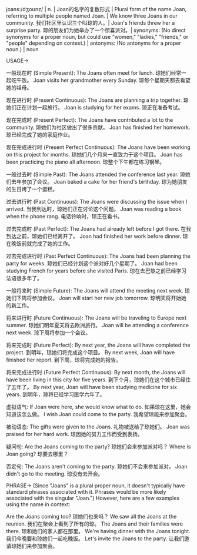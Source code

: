 joans:/dʒoʊnz/ | n. | Joan的名字的复数形式 | Plural form of the name Joan, referring to multiple people named Joan. | We know three Joans in our community. 我们社区里认识三个叫琼的人。|  Joan's friends threw her a surprise party. 琼的朋友们为她举办了一个惊喜派对。| synonyms: (No direct synonyms for a proper noun, but could use "women," "ladies," "friends," or "people" depending on context.) | antonyms: (No antonyms for a proper noun.) | noun

USAGE->

一般现在时 (Simple Present):
The Joans often meet for lunch.  琼她们经常一起吃午饭。
Joan visits her grandmother every Sunday. 琼每个星期天都去看望她的祖母。

现在进行时 (Present Continuous):
The Joans are planning a trip together.  琼她们正在计划一起旅行。
Joan is studying for her exams. 琼正在准备考试。


现在完成时 (Present Perfect):
The Joans have contributed a lot to the community.  琼她们为社区做出了很多贡献。
Joan has finished her homework. 琼已经完成了她的家庭作业。


现在完成进行时 (Present Perfect Continuous):
The Joans have been working on this project for months. 琼她们几个月来一直致力于这个项目。
Joan has been practicing the piano all afternoon. 琼整个下午都在练习钢琴。


一般过去时 (Simple Past):
The Joans attended the conference last year. 琼她们去年参加了会议。
Joan baked a cake for her friend's birthday. 琼为她朋友的生日烤了一个蛋糕。


过去进行时 (Past Continuous):
The Joans were discussing the issue when I arrived. 当我到达时，琼她们正在讨论这个问题。
Joan was reading a book when the phone rang. 电话铃响时，琼正在看书。


过去完成时 (Past Perfect):
The Joans had already left before I got there. 在我到达之前，琼她们已经离开了。
Joan had finished her work before dinner. 琼在晚饭前就完成了她的工作。


过去完成进行时 (Past Perfect Continuous):
The Joans had been planning the party for weeks.  琼她们已经计划这个派对好几个星期了。
Joan had been studying French for years before she visited Paris. 琼在去巴黎之前已经学习法语很多年了。


一般将来时 (Simple Future):
The Joans will attend the meeting next week. 琼她们下周将参加会议。
Joan will start her new job tomorrow. 琼明天将开始她的新工作。


将来进行时 (Future Continuous):
The Joans will be traveling to Europe next summer. 琼她们明年夏天将去欧洲旅行。
Joan will be attending a conference next week. 琼下周将参加一个会议。


将来完成时 (Future Perfect):
By next year, the Joans will have completed the project. 到明年，琼她们将完成这个项目。
By next week, Joan will have finished her report. 到下周，琼将完成她的报告。


将来完成进行时 (Future Perfect Continuous):
By next month, the Joans will have been living in this city for five years. 到下个月，琼她们在这个城市已经住了五年了。
By next year, Joan will have been studying medicine for six years. 到明年，琼将已经学习医学六年了。


虚拟语气:
If Joan were here, she would know what to do. 如果琼在这里，她会知道该怎么做。
I wish Joan could come to the party. 我希望琼能来参加聚会。

被动语态:
The gifts were given to the Joans. 礼物被送给了琼她们。
Joan was praised for her hard work. 琼因她的努力工作而受到表扬。

疑问句:
Are the Joans coming to the party? 琼她们会来参加派对吗？
Where is Joan going? 琼要去哪里？

否定句:
The Joans aren't coming to the party. 琼她们不会来参加派对。
Joan didn't go to the meeting. 琼没有去开会。


PHRASE->
(Since "Joans" is a plural proper noun, it doesn't typically have standard phrases associated with it.  Phrases would be more likely associated with the singular "Joan.")  However, here are a few examples using the name in context:

Are the Joans coming too? 琼她们也来吗？
We saw all the Joans at the reunion. 我们在聚会上看到了所有的琼。
The Joans and their families were there. 琼和她们的家人都在那里。
We're having dinner with the Joans tonight. 我们今晚要和琼她们一起吃晚饭。
Let's invite the Joans to the party. 让我们邀请琼她们来参加聚会。 
